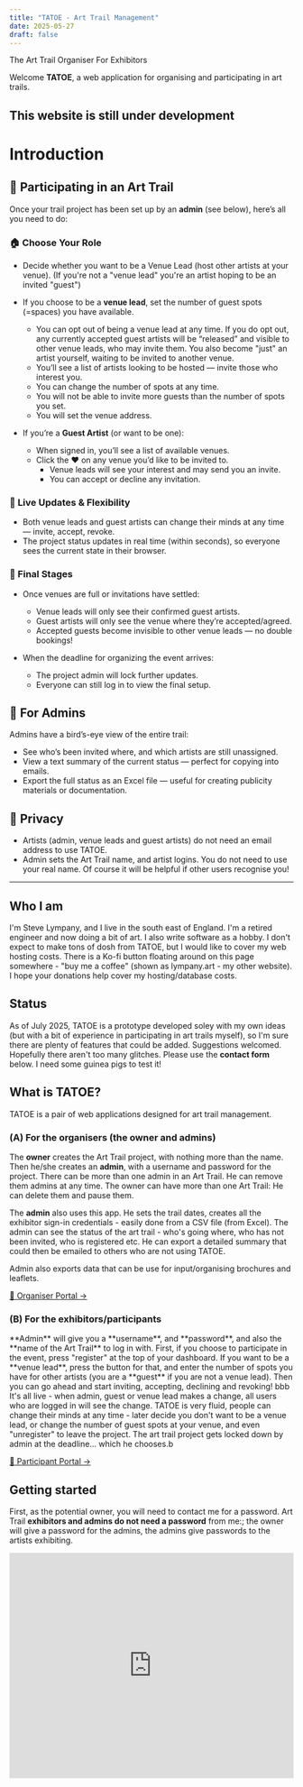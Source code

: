 ```yaml
---
title: "TATOE - Art Trail Management"
date: 2025-05-27
draft: false
---
```


<span class="acronym-highlight">T</span>he <span class="acronym-highlight">A</span>rt <span class="acronym-highlight">T</span>rail <span class="acronym-highlight">O</span>rganiser For <span class="acronym-highlight">E</span>xhibitors

Welcome  **TATOE**, a web application for organising and participating in art trails.



<h2 class="acronym-highlight">This website is still under development</h2>

# Introduction

## 🎨 Participating in an Art Trail

Once your trail project has been set up by an **admin** (see below), here’s all you need to do:

### 🏠 Choose Your Role
- Decide whether you want to be a Venue Lead (host other artists at your venue). (If you're not a "venue lead" you're an artist hoping to be an invited "guest")
- If you choose to be a **venue lead**, set the number of guest spots (=spaces) you have available.
  - You can opt out of being a venue lead at any time. If you do opt out, any currently accepted guest artists will be “released” and visible to other venue leads, who may invite them. You also become "just" an artist yourself, waiting to be invited to another venue. 
  - You’ll see a list of artists looking to be hosted — invite those who interest you.
  - You can change the number of spots at any time.
  - You will not be able to invite more guests than the number of spots you set.
  - You will set the venue address.

- If you’re a **Guest Artist** (or want to be one):
  - When signed in, you’ll see a list of available venues.
  - Click the ❤️ on any venue you’d like to be invited to.
    - Venue leads will see your interest and may send you an invite.
    - You can accept or decline any invitation.

### 🔄 Live Updates & Flexibility
- Both venue leads and guest artists can change their minds at any time — invite, accept, revoke.
- The project status updates in real time (within seconds), so everyone sees the current state in their browser.

### 🧭 Final Stages
- Once venues are full or invitations have settled:
  - Venue leads will only see their confirmed guest artists.
  - Guest artists will only see the venue where they’re accepted/agreed.
  - Accepted guests become invisible to other venue leads — no double bookings!

- When the deadline for organizing the event arrives:
  - The project admin will lock further updates.
  - Everyone can still log in to view the final setup.


## 🔧 For Admins

Admins have a bird’s-eye view of the entire trail:

- See who’s been invited where, and which artists are still unassigned.
- View a text summary of the current status — perfect for copying into emails.
- Export the full status as an Excel file — useful for creating publicity materials or documentation.

## 🔧 Privacy

- Artists (admin, venue leads and guest artists) do not need an email address to use TATOE.
- Admin sets the Art Trail name, and artist logins. You do not need to use your real name. 
Of course it will be helpful if other users recognise you! 


---
 
<h2 class="acronym-highlight">Who I am</h2>

I'm Steve Lympany, and I live in the south east of England. I'm a retired engineer and now doing a bit of art. I also write software as a hobby. I don't expect to make tons of dosh from TATOE, but I would like to cover my web hosting costs. There is a Ko-fi button floating around on this page somewhere - "buy me a coffee" 
(shown as lympany.art - my other website). I hope your donations help cover my hosting/database costs.

<h2 class="acronym-highlight">Status</h2>

As of July 2025, TATOE is a prototype developed soley with my own ideas (but with a bit of experience in participating in art trails myself), so I'm sure there are plenty of features that could be added. Suggestions welcomed. Hopefully there aren't too many glitches. Please use the **contact form** below. I need some guinea pigs to test it!

<h2 class="acronym-highlight">What is TATOE?</h2>

TATOE is a pair of web applications designed for art trail management. 

<h3 class="acronym-highlight">(A) For the organisers (the owner and admins)</h3>

The **owner** creates the Art Trail project, with nothing more than the name. Then he/she creates an **admin**, with a username and password for the project. There can be more than one admin in an Art Trail. He can remove them admins at any time. The owner can have more than one Art Trail: He can delete them and pause them.

The **admin** also uses this app. He sets the trail dates, creates all the exhibitor sign-in credentials - easily done from a CSV file (from Excel). The admin can see the status of the art trail - who's going where, who has not been invited, who is registered etc. He can export a detailed summary that could then be emailed to others who are not using TATOE.

Admin also exports data that can be use for input/organising brochures and leaflets.

<a href="https://tatoe1.netlify.app" class="custom-button">🎨 Organiser Portal →</a>

<h3 class="acronym-highlight">(B) For the exhibitors/participants</h3>
**Admin** will give you a **username**, and **password**, and also the **name of the Art Trail** to log in with. First, if you choose to participate in the event, press "register" at the top of your dashboard. If you want to be a **venue lead**, press the button for that, and enter the number of spots you have for other artists (you are a **guest** if you are not a venue lead). Then you can go ahead and start inviting, accepting, declining and revoking!
bbb
It's all live - when admin, guest or venue lead makes a change, all users who are logged in will see the change. TATOE is very fluid, people can change their minds at any time - later decide you don't want to be a venue lead, or change the number of guest spots at your venue, and even "unregister" to leave the project. The art trail project gets locked down by admin at the deadline... which he chooses.b

<a href="https://tatoe2.netlify.app" class="custom-button">👥 Participant Portal →</a>



<h2 class="acronym-highlight">Getting started</h2>

First, as the potential owner, you will need to contact me for a password. Art Trail **exhibitors and admins do not need a password** from me:; the owner will give a password for the admins, the admins give passwords to the artists exhibiting.

<iframe src="https://tally.so/embed/nGPxNZ" width="100%" height="400" frameborder="0" marginheight="0" marginwidth="0" title="Contact TATOE"></iframe>


<script src='https://storage.ko-fi.com/cdn/scripts/overlay-widget.js'></script>
<script>
  kofiWidgetOverlay.draw('lympanyart', {
    'type': 'floating-chat',
    'floating-chat.donateButton.text': 'Support me',
    'floating-chat.donateButton.background-color': '#00b9fe',
    'floating-chat.donateButton.text-color': '#fff'
  });
</script>